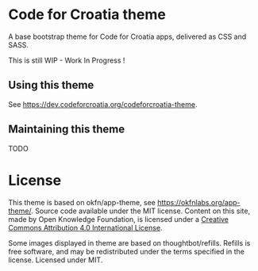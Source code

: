 # Code for Croatia theme
A base bootstrap theme for Code for Croatia apps, delivered as CSS and SASS.

This is still WIP - Work In Progress !

## Using this theme
See https://dev.codeforcroatia.org/codeforcroatia-theme.

## Maintaining this theme
TODO

# License
This theme is based on okfn/app-theme, see https://okfnlabs.org/app-theme/.
Source code available under the MIT license.
Content on this site, made by Open Knowledge Foundation, is licensed under a [Creative Commons Attribution 4.0 International License](https://creativecommons.org/licenses/by/4.0/).

Some images displayed in theme are based on thoughtbot/refills. Refills is free software, and may be redistributed under the terms specified in the license. Licensed under MIT.

